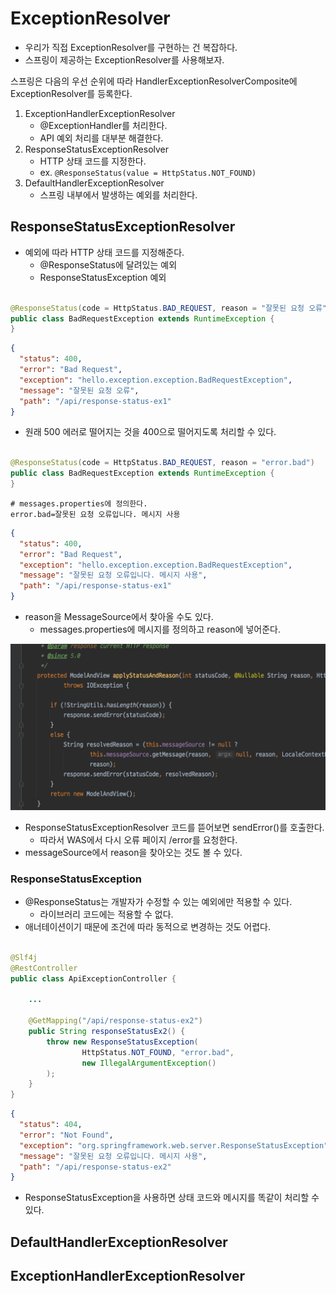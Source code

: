# ExceptionResolver

- 우리가 직접 ExceptionResolver를 구현하는 건 복잡하다.
- 스프링이 제공하는 ExceptionResolver를 사용해보자.

스프링은 다음의 우선 순위에 따라 HandlerExceptionResolverComposite에 ExceptionResolver를 등록한다.

1. ExceptionHandlerExceptionResolver
    - @ExceptionHandler를 처리한다.
    - API 예외 처리를 대부분 해결한다.
2. ResponseStatusExceptionResolver
    - HTTP 상태 코드를 지정한다.
    - ex. `@ResponseStatus(value = HttpStatus.NOT_FOUND)`
3. DefaultHandlerExceptionResolver
    - 스프링 내부에서 발생하는 예외를 처리한다.

## ResponseStatusExceptionResolver

- 예외에 따라 HTTP 상태 코드를 지정해준다.
    - @ResponseStatus에 달려있는 예외
    - ResponseStatusException 예외

```java

@ResponseStatus(code = HttpStatus.BAD_REQUEST, reason = "잘못된 요청 오류")
public class BadRequestException extends RuntimeException {
}
```

```json
{
  "status": 400,
  "error": "Bad Request",
  "exception": "hello.exception.exception.BadRequestException",
  "message": "잘못된 요청 오류",
  "path": "/api/response-status-ex1"
}
```

- 원래 500 에러로 떨어지는 것을 400으로 떨어지도록 처리할 수 있다.

```java

@ResponseStatus(code = HttpStatus.BAD_REQUEST, reason = "error.bad")
public class BadRequestException extends RuntimeException {
}
```

```properties
# messages.properties에 정의한다.
error.bad=잘못된 요청 오류입니다. 메시지 사용
```

```json
{
  "status": 400,
  "error": "Bad Request",
  "exception": "hello.exception.exception.BadRequestException",
  "message": "잘못된 요청 오류입니다. 메시지 사용",
  "path": "/api/response-status-ex1"
}
```

- reason을 MessageSource에서 찾아올 수도 있다.
    - messages.properties에 메시지를 정의하고 reason에 넣어준다.

![](../../.gitbook/assets/kimyounghan-spring-mvc/13/screenshot%202022-03-26%20오후%202.46.00.png)

- ResponseStatusExceptionResolver 코드를 뜯어보면 sendError()를 호출한다.
    - 따라서 WAS에서 다시 오류 페이지 /error를 요청한다.
- messageSource에서 reason을 찾아오는 것도 볼 수 있다.

### ResponseStatusException

- @ResponseStatus는 개발자가 수정할 수 있는 예외에만 적용할 수 있다.
    - 라이브러리 코드에는 적용할 수 없다.
- 애너테이션이기 때문에 조건에 따라 동적으로 변경하는 것도 어렵다.

```java

@Slf4j
@RestController
public class ApiExceptionController {
    
    ...

    @GetMapping("/api/response-status-ex2")
    public String responseStatusEx2() {
        throw new ResponseStatusException(
                HttpStatus.NOT_FOUND, "error.bad",
                new IllegalArgumentException()
        );
    }
}
```

```json
{
  "status": 404,
  "error": "Not Found",
  "exception": "org.springframework.web.server.ResponseStatusException",
  "message": "잘못된 요청 오류입니다. 메시지 사용",
  "path": "/api/response-status-ex2"
}
```

- ResponseStatusException을 사용하면 상태 코드와 메시지를 똑같이 처리할 수 있다.

## DefaultHandlerExceptionResolver

## ExceptionHandlerExceptionResolver

